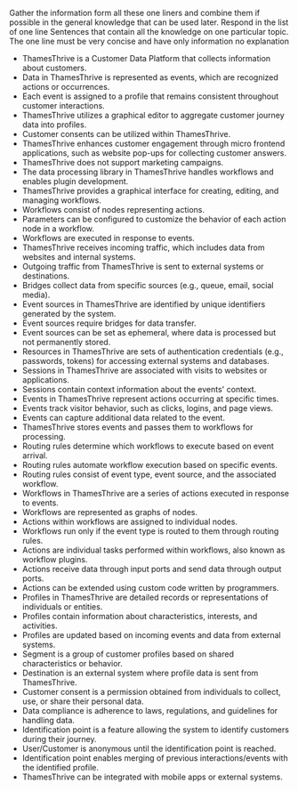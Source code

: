 Gather the information form all these one liners and combine them if possible in the general knowledge that can be used later. Respond in the list of one line Sentences that contain all the knowledge on one particular topic. The one line must be very concise and have only information no explanation 

* ThamesThrive is a Customer Data Platform that collects information about customers.
* Data in ThamesThrive is represented as events, which are recognized actions or occurrences.
* Each event is assigned to a profile that remains consistent throughout customer interactions.
* ThamesThrive utilizes a graphical editor to aggregate customer journey data into profiles.
* Customer consents can be utilized within ThamesThrive.
* ThamesThrive enhances customer engagement through micro frontend applications, such as website pop-ups for collecting customer answers.
* ThamesThrive does not support marketing campaigns.
* The data processing library in ThamesThrive handles workflows and enables plugin development.
* ThamesThrive provides a graphical interface for creating, editing, and managing workflows.
* Workflows consist of nodes representing actions.
* Parameters can be configured to customize the behavior of each action node in a workflow.
* Workflows are executed in response to events.
* ThamesThrive receives incoming traffic, which includes data from websites and internal systems.
* Outgoing traffic from ThamesThrive is sent to external systems or destinations.
* Bridges collect data from specific sources (e.g., queue, email, social media).
* Event sources in ThamesThrive are identified by unique identifiers generated by the system.
* Event sources require bridges for data transfer.
* Event sources can be set as ephemeral, where data is processed but not permanently stored.
* Resources in ThamesThrive are sets of authentication credentials (e.g., passwords, tokens) for accessing external systems and databases.
* Sessions in ThamesThrive are associated with visits to websites or applications.
* Sessions contain context information about the events' context.
* Events in ThamesThrive represent actions occurring at specific times.
* Events track visitor behavior, such as clicks, logins, and page views.
* Events can capture additional data related to the event.
* ThamesThrive stores events and passes them to workflows for processing.
* Routing rules determine which workflows to execute based on event arrival.
* Routing rules automate workflow execution based on specific events.
* Routing rules consist of event type, event source, and the associated workflow.
* Workflows in ThamesThrive are a series of actions executed in response to events.
* Workflows are represented as graphs of nodes.
* Actions within workflows are assigned to individual nodes.
* Workflows run only if the event type is routed to them through routing rules.
* Actions are individual tasks performed within workflows, also known as workflow plugins.
* Actions receive data through input ports and send data through output ports.
* Actions can be extended using custom code written by programmers.
* Profiles in ThamesThrive are detailed records or representations of individuals or entities.
* Profiles contain information about characteristics, interests, and activities.
* Profiles are updated based on incoming events and data from external systems.
* Segment is a group of customer profiles based on shared characteristics or behavior.
* Destination is an external system where profile data is sent from ThamesThrive.
* Customer consent is a permission obtained from individuals to collect, use, or share their personal data.
* Data compliance is adherence to laws, regulations, and guidelines for handling data.
* Identification point is a feature allowing the system to identify customers during their journey.
* User/Customer is anonymous until the identification point is reached.
* Identification point enables merging of previous interactions/events with the identified profile.
* ThamesThrive can be integrated with mobile apps or external systems.
